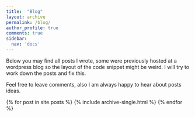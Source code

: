 ```yaml
---
title:  "Blog"
layout: archive
permalink: /blog/
author_profile: true
comments: true
sidebar:
  nav: 'docs'
---
```


Below you may find all posts I wrote, some were previously hosted at a wordpress blog so the layout of the code snippet might be weird. I will try to work down the posts and fix this.

Feel free to leave comments, also I am always happy to hear about posts ideas.

{% for post in site.posts %}
  {% include archive-single.html %}
{% endfor %}

